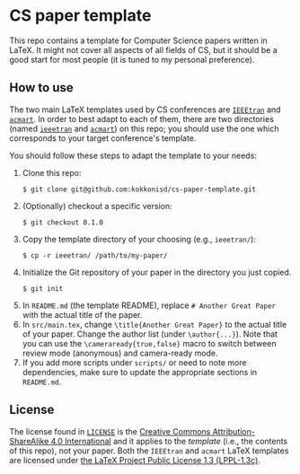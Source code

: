 # CS paper template
This repo contains a template for Computer Science papers written in LaTeX. It might not cover all
aspects of all fields of CS, but it should be a good start for most people (it is tuned to my
personal preference).

## How to use
The two main LaTeX templates used by CS conferences are [`IEEEtran`](https://ctan.org/pkg/ieeetran)
and [`acmart`](https://ctan.org/pkg/acmart). In order to best adapt to each of them, there are two
directories (named [`ieeetran`](./ieeetran) and [`acmart`](./acmart)) on this repo; you should use
the one which corresponds to your target conference's template.

You should follow these steps to adapt the template to your needs:
1. Clone this repo:
   ```console
   $ git clone git@github.com:kokkonisd/cs-paper-template.git
   ```
2. (Optionally) checkout a specific version:
   ```console
   $ git checkout 0.1.0
   ```
3. Copy the template directory of your choosing (e.g., `ieeetran/`):
   ```console
   $ cp -r ieeetran/ /path/to/my-paper/
   ```
4. Initialize the Git repository of your paper in the directory you just copied.
   ```console
   $ git init
   ```
5. In `README.md` (the template README), replace `# Another Great Paper` with the actual title of
   the paper.
6. In `src/main.tex`, change `\title{Another Great Paper}` to the actual title of your paper.
   Change the author list (under `\author{...}`). Note that you can use the
   `\cameraready{true,false}` macro to switch between review mode (anonymous) and camera-ready
   mode.
7. If you add more scripts under `scripts/` or need to note more dependencies, make sure to update
   the appropriate sections in `README.md`.

## License
The license found in [`LICENSE`](./LICENSE) is the [Creative Commons Attribution-ShareAlike 4.0
International](https://creativecommons.org/licenses/by-sa/4.0/?ref=chooser-v1) and it applies to
the _template_ (i.e., the contents of this repo), not your paper. Both the `IEEEtran` and `acmart`
LaTeX templates are licensed under [the LaTeX Project Public License 1.3
(LPPL-1.3c)](https://ctan.org/license/lppl1.3).
